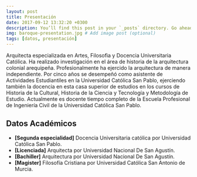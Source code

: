 ```yaml
---
layout: post
title: Presentación
date: 2017-09-12 13:32:20 +0300
description: You’ll find this post in your `_posts` directory. Go ahead and edit it and re-build the site to see your changes. # Add post description (optional)
img: baroque-presentation.jpg # Add image post (optional)
tags: [datos, presentación]
---
```

Arquitecta especializada en Artes, Filosofìa y Docencia Universitaria Católica. Ha realizado investigación en el área de historia de la arquitectura colonial arequipeña. Profesionalmente ha ejercido la arquitectura de manera independiente. Por cinco años se desempeñó como asistente de Actividades Estudiantiles en la Universidad Católica San Pablo, ejerciendo también la docencia en esta casa superior de estudios en los cursos de Historia de la Cultural, Historia de la Ciencia y Tecnología y Metodología de Estudio. Actualmente es docente tiempo completo de la Escuela Profesional de Ingeniería Civil de la Universidad Católica San Pablo.
## Datos Académicos
* <b>[Segunda especialidad]</b> Docencia Universitaria católica por Universidad Católica San Pablo.
* <b>[Licenciada]</b> Arquitecta por Universidad Nacional De San Agustín.
* <b>[Bachiller]</b> Arquitectura por Universidad Nacional De San Agustín.
* <b>[Magister]</b> Filosofía Cristiana por Universidad Católica San Antonio de Murcia.

